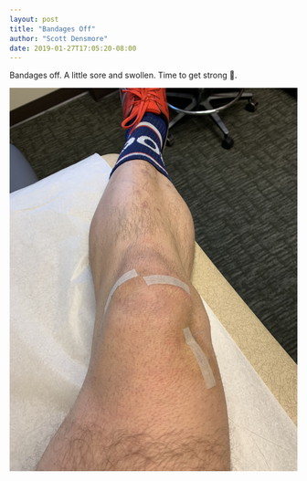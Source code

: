 ```yaml
---
layout: post
title: "Bandages Off"
author: "Scott Densmore"
date: 2019-01-27T17:05:20-08:00
---
```


Bandages off. A little sore and swollen. Time to get strong 💪.

![Bandages off](/assets/img/img_0245.jpg)
